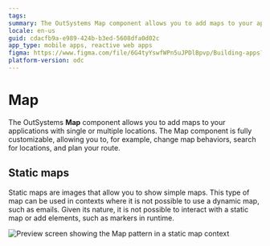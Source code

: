 ```yaml
---
tags:
summary: The OutSystems Map component allows you to add maps to your applications with single or multiple locations.
locale: en-us
guid: cdacfb9a-e989-424b-b3ed-5608dfa0d02c
app_type: mobile apps, reactive web apps
figma: https://www.figma.com/file/6G4tyYswfWPn5uJPDlBpvp/Building-apps?type=design&node-id=3203%3A16272&t=ZwHw8hXeFhwYsO5V-1
platform-version: odc
---
```

# Map

The OutSystems **Map** component allows you to add maps to your applications with single or multiple locations. The Map component is fully customizable, allowing you to, for example, change map behaviors, search for locations, and plan your route.
 
## Static maps 
Static maps are images that allow you to show simple maps. This type of map can be used in contexts where it is not possible to use a dynamic map, such as emails. Given its nature, it is not possible to interact with a static map or add elements, such as markers in runtime.

![Preview screen showing the Map pattern in a static map context](images/map-overview.png "Map Pattern Preview")
